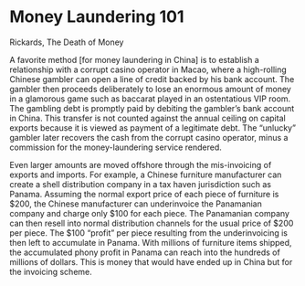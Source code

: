 # Money Laundering 101

Rickards, The Death of Money

A favorite method [for money laundering in China] is to establish a
relationship with a corrupt casino operator in Macao, where a
high-rolling Chinese gambler can open a line of credit backed by his
bank account. The gambler then proceeds deliberately to lose an
enormous amount of money in a glamorous game such as baccarat played
in an ostentatious VIP room. The gambling debt is promptly paid by
debiting the gambler’s bank account in China. This transfer is not
counted against the annual ceiling on capital exports because it is
viewed as payment of a legitimate debt. The “unlucky” gambler later
recovers the cash from the corrupt casino operator, minus a commission
for the money-laundering service rendered.

Even larger amounts are moved offshore through the mis-invoicing of
exports and imports. For example, a Chinese furniture manufacturer can
create a shell distribution company in a tax haven jurisdiction such
as Panama. Assuming the normal export price of each piece of furniture
is $200, the Chinese manufacturer can underinvoice the Panamanian
company and charge only $100 for each piece. The Panamanian company
can then resell into normal distribution channels for the usual price
of $200 per piece. The $100 “profit” per piece resulting from the
underinvoicing is then left to accumulate in Panama. With millions of
furniture items shipped, the accumulated phony profit in Panama can
reach into the hundreds of millions of dollars. This is money that
would have ended up in China but for the invoicing scheme.

